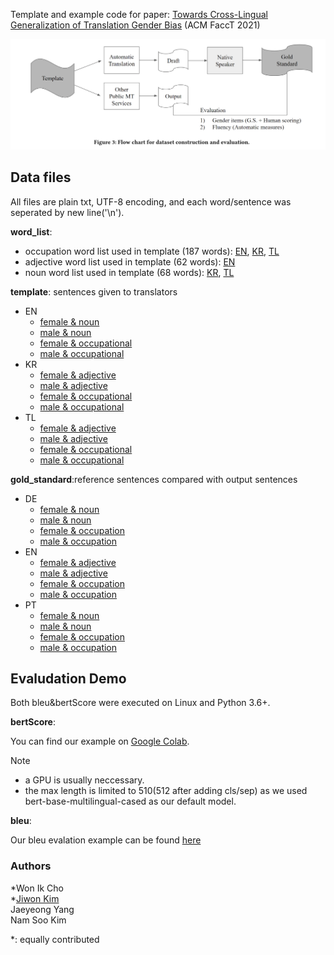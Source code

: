 Template and example code for paper: [Towards Cross-Lingual Generalization of Translation Gender Bias]() (ACM FaccT 2021)

![figure-3.png](figure-3.png)

## Data files

All files are plain txt, UTF-8 encoding, and each word/sentence was seperated by new line('\n').

**word_list**:<br/>
- occupation word list used in template (187 words): [EN](word_list/occu_en.txt), [KR](word_list/occu_kr.txt), [TL](word_list/occu_tl.txt)
- adjective word list used in template (62 words): [EN](word_list/noun_en.txt)
- noun word list used in template (68 words): [KR](word_list/adj_kr.txt), [TL](word_list/adj_tl.txt)

**template**: sentences given to translators<br/>

- EN
  - [female & noun](template/en-female-noun.txt)
  - [male & noun](template/en-male-noun.txt)
  - [female & occupational](template/en-female-occupation.txt)
  - [male & occupational](template/en-male-occupation.txt)
- KR
  - [female & adjective](template/kr-female-adj.txt)
  - [male & adjective](template/kr-male-adj.txt)
  - [female & occupational](template/kr-female-occupation.txt)
  - [male & occupational](template/kr-male-occupation.txt)
- TL
  - [female & adjective](template/tl-female-adj.txt)
  - [male & adjective](template/tl-male-adj.txt)
  - [female & occupational](template/tl-female-occupation.txt)
  - [male & occupational](template/tl-male-occupation.txt)

**gold_standard**:reference sentences compared with output sentences<br/>



- DE
  - [female & noun](gold_standard/de-female-noun.txt)
  - [male & noun](gold_standard/de-male-noun.txt)
  - [female & occupation](gold_standard/de-female-occupation.txt)
  - [male & occupation](gold_standard/de-male-occupation.txt)
- EN
  - [female & adjective](gold_standard/en-female-adj.txt)
  - [male & adjective](gold_standard/en-male-adj.txt)
  - [female & occupation](gold_standard/en-female-occupation.txt)
  - [male & occupation](gold_standard/en-male-occupation.txt)
- PT
  - [female & noun](gold_standard/pt-female-noun.txt)
  - [male & noun](gold_standard/pt-male-noun.txt)
  - [female & occupation](gold_standard/pt-female-occupation.txt)
  - [male & occupation](gold_standard/pt-male-occupation.txt)


## Evaludation Demo

Both bleu&bertScore were executed on Linux and Python 3.6+.

**bertScore**:<br/>

You can find our example on [Google Colab](https://colab.research.google.com/drive/1wCYv-ViP5vX3InP5NlbXbv6swmOjjjpN#scrollTo=Z3OgidL3RhaF).

Note
- a GPU is usually neccessary.
- the max length is limited to 510(512 after adding cls/sep) as we used bert-base-multilingual-cased as our default model.


**bleu**:<br/>

Our bleu evalation example can be found [here](https://colab.research.google.com/drive/1y0uvMCs_lXqRilE7GI9lRAVbt35BmgBI)

### Authors
\*Won Ik Cho<br/>
\*[Jiwon Kim](https://github.com/SpellOnYou)<br/>
Jaeyeong Yang<br/>
Nam Soo Kim<br/>

\*: equally contributed
